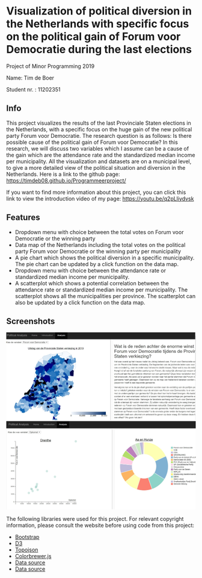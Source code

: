 #  Visualization of political diversion in the Netherlands with specific focus on the political gain of Forum voor Democratie during the last elections

Project of Minor Programming 2019

Name: Tim de Boer

Student nr. : 11202351

__Info__
---
This project visualizes the results of the last Provinciale Staten elections in the Netherlands, with a specific focus on the huge gain of the new political party Forum voor Democratie. The research question is as follows: Is there possible cause of the political gain of Forum voor Democratie? In this research, we will discuss two variables which I assume can be a cause of the gain which are the attendance rate and the standardized median income per municipality. All the visualization and datasets are on a municipal level, to give a more detailed view of the political situation and diversion in the Netherlands. Here is a link to the github page:
https://timdeb08.github.io/Programmeerproject/

If you want to find more information about this project, you can click this link to view the introduction video of my page:
https://youtu.be/q2pLliydvsk



__Features__
---
- Dropdown menu with choice between the total votes on Forum voor Democratie or the winning party
- Data map of the Netherlands including the total votes on the political party Forum voor Democratie or the winning party per municipality
- A pie chart which shows the political diversion in a specific municipality. The pie chart can be updated by a click function on the data map.
- Dropdown menu with choice between the attendance rate or standardized median income per municipality.
- A scatterplot which shows a potential correlation between the attendance rate or standardized median income per municipality. The scatterplot shows all the municipalities per province. The scatterplot can also be updated by a click function on the data map.

__Screenshots__
---
![alt text](https://github.com/timdeb08/Programmeerproject/blob/master/doc/scherm1.jpg)
![alt text](https://github.com/timdeb08/Programmeerproject/blob/master/doc/scherm2.jpg)

The following libraries were used for this project. For relevant copyright information, please consult the website before using code from this project:

- [Bootstrap](https://getbootstrap.com/)
- [D3](https://d3js.org/)
- [Topojson](https://github.com/topojson/topojson)
- [Colorbrewer.js](http://colorbrewer2.org/#type=sequential&scheme=BuGn&n=3)
- [Data source](https://www.kiesraad.nl/)
- [Data source](https://www.cbs.nl/nl-nl/cijfers)
